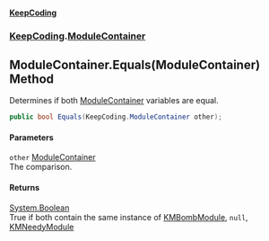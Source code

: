 #### [KeepCoding](index.md 'index')
### [KeepCoding](KeepCoding.md 'KeepCoding').[ModuleContainer](KeepCoding_ModuleContainer.md 'KeepCoding.ModuleContainer')
## ModuleContainer.Equals(ModuleContainer) Method
Determines if both [ModuleContainer](KeepCoding_ModuleContainer.md 'KeepCoding.ModuleContainer') variables are equal.  
```csharp
public bool Equals(KeepCoding.ModuleContainer other);
```
#### Parameters
<a name='KeepCoding_ModuleContainer_Equals(KeepCoding_ModuleContainer)_other'></a>
`other` [ModuleContainer](KeepCoding_ModuleContainer.md 'KeepCoding.ModuleContainer')  
The comparison.
  
#### Returns
[System.Boolean](https://docs.microsoft.com/en-us/dotnet/api/System.Boolean 'System.Boolean')  
True if both contain the same instance of [KMBombModule](https://docs.microsoft.com/en-us/dotnet/api/KMBombModule 'KMBombModule'), `null`, [KMNeedyModule](https://docs.microsoft.com/en-us/dotnet/api/KMNeedyModule 'KMNeedyModule')
